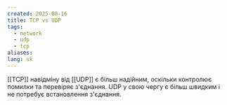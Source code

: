 ```yaml
---
created: 2025-08-16
title: TCP vs UDP
tags:
  - network
  - udp
  - tcp
aliases: 
lang: uk
---
```

[[TCP]] навідміну від [[UDP]] є більш надійним, оскільки контролює помилки та перевіряє з'єднання. UDP у свою чергу є більш швидким і не потребує встановлення з'єднання.